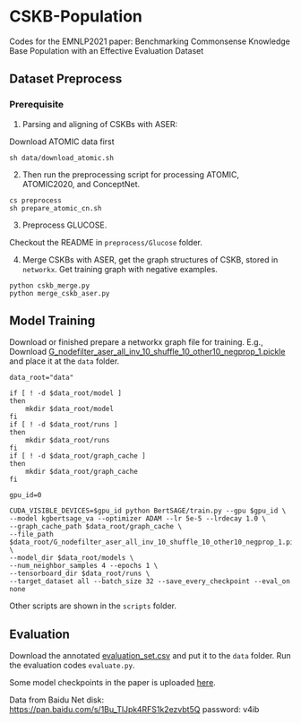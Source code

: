 # CSKB-Population
Codes for the EMNLP2021 paper: Benchmarking Commonsense Knowledge Base Population with an Effective Evaluation Dataset

## Dataset Preprocess

### Prerequisite

1. Parsing and aligning of CSKBs with ASER: 

Download ATOMIC data first

`sh data/download_atomic.sh`

2. Then run the preprocessing script for processing ATOMIC, ATOMIC2020, and ConceptNet.

```
cs preprocess
sh prepare_atomic_cn.sh
```

3. Preprocess GLUCOSE.

Checkout the README in `preprocess/Glucose` folder.

4. Merge CSKBs with ASER, get the graph structures of CSKB, stored in `networkx`. Get training graph with negative examples.

```
python cskb_merge.py
python merge_cskb_aser.py
```


## Model Training

Download or finished prepare a networkx graph file for training. E.g., Download [G_nodefilter_aser_all_inv_10_shuffle_10_other10_negprop_1.pickle](https://hkustconnect-my.sharepoint.com/:f:/g/personal/tfangaa_connect_ust_hk/EtBpzkm37nhHn0yMXbP89UYBYHNZqIhH5aJn1Iaauf0GoQ?e=tYGA4e) and place it at the `data` folder.

```
data_root="data"

if [ ! -d $data_root/model ] 
then
    mkdir $data_root/model
fi
if [ ! -d $data_root/runs ] 
then
    mkdir $data_root/runs
fi
if [ ! -d $data_root/graph_cache ] 
then
    mkdir $data_root/graph_cache
fi

gpu_id=0

CUDA_VISIBLE_DEVICES=$gpu_id python BertSAGE/train.py --gpu $gpu_id \
--model kgbertsage_va --optimizer ADAM --lr 5e-5 --lrdecay 1.0 \
--graph_cache_path $data_root/graph_cache \
--file_path $data_root/G_nodefilter_aser_all_inv_10_shuffle_10_other10_negprop_1.pickle \
--model_dir $data_root/models \
--num_neighbor_samples 4 --epochs 1 \
--tensorboard_dir $data_root/runs \
--target_dataset all --batch_size 32 --save_every_checkpoint --eval_on none 
```

Other scripts are shown in the `scripts` folder.

## Evaluation

Download the annotated [evaluation_set.csv](https://hkustconnect-my.sharepoint.com/:f:/g/personal/tfangaa_connect_ust_hk/EtBpzkm37nhHn0yMXbP89UYBYHNZqIhH5aJn1Iaauf0GoQ?e=tYGA4e) and put it to the `data` folder. Run the evaluation codes `evaluate.py`.

Some model checkpoints in the paper is uploaded [here](https://hkustconnect-my.sharepoint.com/:f:/g/personal/tfangaa_connect_ust_hk/ElBOmqQ8bm5NjkuaUnrAaj0B1mU0cyFWr3LLlc0tEKvZVg?e=URjyua).

Data from Baidu Net disk: https://pan.baidu.com/s/1Bu_TlJpk4RFS1k2ezvbt5Q  password: v4ib








